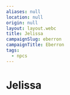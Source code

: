 ```yaml
---
aliases: null
location: null
origin: null
layout: layout.webc
title: Jelissa
campaignSlug: eberron
campaignTitle: Eberron
tags:
  - npcs
---
```

# Jelissa
